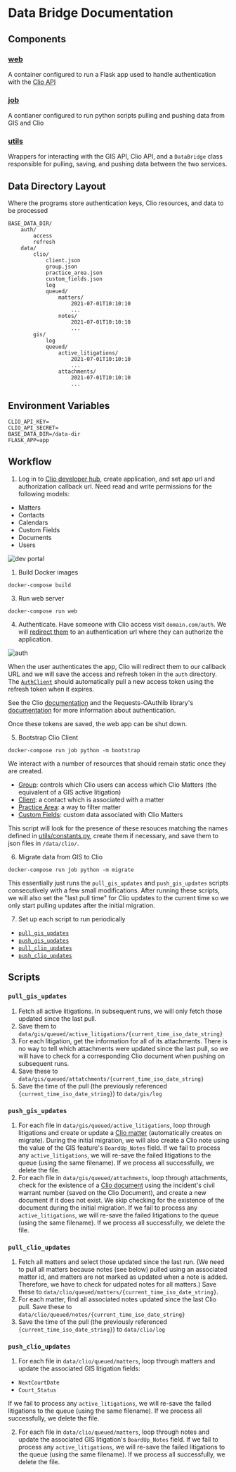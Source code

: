 # Data Bridge Documentation

## Components
### [web](web/Dockerfile)
A container configured to run a Flask app used to handle authentication with the [Clio API](https://app.clio.com/api/v4/documentation)

### [job](job/Dockerfile)
A contianer configured to run python scripts pulling and pushing data from GIS and Clio

### [utils](/utils/)
Wrappers for interacting with the GIS API, Clio API, and a `DataBridge` class responsible for pulling, saving, and pushing data between the two services.

## Data Directory Layout
Where the programs store authentication keys, Clio resources, and data to be processed
```
BASE_DATA_DIR/
    auth/
        access
        refresh
    data/
        clio/
            client.json
            group.json
            practice_area.json
            custom_fields.json
            log
            queued/
                matters/
                    2021-07-01T10:10:10
                    ...
                notes/
                    2021-07-01T10:10:10
                    ...
        gis/
            log
            queued/
                active_litigations/
                    2021-07-01T10:10:10
                    ...
                attachments/
                    2021-07-01T10:10:10
                    ...

```

## Environment Variables
```
CLIO_API_KEY=
CLIO_API_SECRET=
BASE_DATA_DIR=/data-dir
FLASK_APP=app
```

## Workflow
1. Log in to [Clio developer hub](https://www.clio.com/partnerships/developers/), create application, and set app url and authorization callback url. Need read and write permissions for the following models:
- Matters
- Contacts
- Calendars
- Custom Fields
- Documents
- Users
  
![dev portal](docs/dev-portal.png)

1. Build Docker images
```
docker-compose build
```
3. Run web server

```
docker-compose run web
```
4. Authenticate. Have someone with Clio access visit `domain.com/auth`. We will [redirect them](/web/app.py#L10) to an authentication url where they can authorize the application.
   
![auth](docs/auth.png)

When the user authenticates the app, Clio will redirect them to our callback URL and we will save the access and refresh token in the `auth` directory. The [`AuthClient`](/utils/clio_client.py#L57) should automatically pull a new access token using the refresh token when it expires. 

See the Clio [documentation](https://app.clio.com/api/v4/documentation#section/Authorization-with-OAuth-2.0) and the Requests-OAuthlib library's [documentation](https://requests-oauthlib.readthedocs.io/en/latest/) for more information about authentication.

Once these tokens are saved, the web app can be shut down.

5. Bootstrap Clio Client
```
docker-compose run job python -m bootstrap
```
We interact with a number of resources that should remain static once they are created.

- [Group](https://app.clio.com/api/v4/documentation#tag/Groups): controls which Clio users can access which Clio Matters (the equivalent of a GIS active litigation)
- [Client](https://app.clio.com/api/v4/documentation#tag/Contacts): a contact which is associated with a matter
- [Practice Area](https://app.clio.com/api/v4/documentation#tag/Practice-Areas): a way to filter matter
- [Custom Fields](https://app.clio.com/api/v4/documentation#tag/Custom-Fields): custom data associated with Clio Matters

This script will look for the presence of these resouces matching the names defined in [utils/constants.py](utils/constants.py), create them if necessary, and save them to json files in `/data/clio/`.

6. Migrate data from GIS to Clio

```
docker-compose run job python -m migrate
```
This essentially just runs the `pull_gis_updates` and `push_gis_updates` scripts consecutively with a few small modifications. After running these scripts, we will also set the "last pull time" for Clio updates to the current time so we only start pulling updates after the initial migration.

7. Set up each script to run periodically
- [`pull_gis_updates`](#pull_gis_updates)
- [`push_gis_updates`](#push_gis_updates)
- [`pull_clio_updates`](#pull_clio_updates)
- [`push_clio_updates`](#push_clio_updates)

## Scripts

### `pull_gis_updates`
1. Fetch all active litigations. In subsequent runs, we will only fetch those updated since the last pull. 
2. Save them to `data/gis/queued/active_litigations/{current_time_iso_date_string}`
3. For each litigation, get the information for all of its attachments. There is no way to tell which attachments were updated since the last pull, so we will have to check for a corresponding Clio document when pushing on subsequent runs.
4. Save these to `data/gis/queued/attatchments/{current_time_iso_date_string}`
5. Save the time of the pull (the previously referenced `{current_time_iso_date_string}`) to `data/gis/log`

### `push_gis_updates`
1. For each file in `data/gis/queued/active_litigations`, loop through litigations and create or update a [Clio matter](https://app.clio.com/api/v4/documentation#tag/Matters) (automatically creates on migrate). During the initial migration, we will also create a Clio note using the value of the GIS feature's `BoardUp_Notes` field. If we fail to process any `active_litigations`, we will re-save the failed litigations to the queue (using the same filename). If we process all successfully, we delete the file.
2. For each file in `data/gis/queued/attachments`, loop through attachments, check for the existence of a [Clio document](https://app.clio.com/api/v4/documentation#tag/Document) using the incident's civil warrant number (saved on the Clio Document), and create a new document if it does not exist. We skip checking for the existence of the document during the initial migration. If we fail to process any `active_litigations`, we will re-save the failed litigations to the queue (using the same filename). If we process all successfully, we delete the file.

### `pull_clio_updates`
1. Fetch all matters and select those updated since the last run. (We need to pull all matters because notes (see below) pulled using an associated matter id, and matters are not marked as updated when a note is added. Therefore, we have to check for udpated notes for all matters.) Save these to `data/clio/queued/matters/{current_time_iso_date_string}`.
2. For each matter, find all associated notes updated since the last Clio pull. Save these to `data/clio/queued/notes/{current_time_iso_date_string}`
3. Save the time of the pull (the previously referenced `{current_time_iso_date_string}`) to `data/clio/log`

### `push_clio_updates`
1. For each file in `data/clio/queued/matters`, loop through matters and update the associated GIS litigation fields:
- `NextCourtDate`
- `Court_Status`

If we fail to process any `active_litigations`, we will re-save the failed litigations to the queue (using the same filename). If we process all successfully, we delete the file.

2. For each file in `data/clio/queued/matters`, loop through notes and update the associated GIS litigation's `BoardUp_Notes` field. If we fail to process any `active_litigations`, we will re-save the failed litigations to the queue (using the same filename). If we process all successfully, we delete the file.